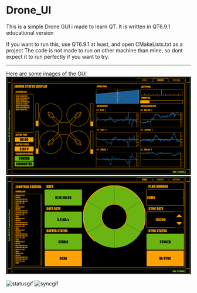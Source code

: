 # Drone_UI

This is a simple Drone GUI i made to learn QT.
It is written in QT6.9.1 educational version

If you want to run this, use QT6.9.1 at least, and open CMakeLists.txt as a project
The code is not made to run on other machine than mine, so dont expect it to run perfectly if you want to try.

---

Here are some images of the GUI
![status](/photos/status.png)
![sync](/photos/sync.png)

![statusgif](/photos/drone_ui_status.gif)
![syncgif](/photos/drone_ui_sync.gif)

